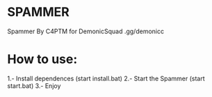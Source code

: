 # SPAMMER
Spammer By C4PTM for DemonicSquad .gg/demonicc


# How to use:
1.- Install dependences (start install.bat)
2.- Start the Spammer (start start.bat)
3.- Enjoy
